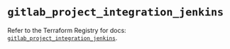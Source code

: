 # `gitlab_project_integration_jenkins`

Refer to the Terraform Registry for docs: [`gitlab_project_integration_jenkins`](https://registry.terraform.io/providers/gitlabhq/gitlab/18.2.0/docs/resources/project_integration_jenkins).
